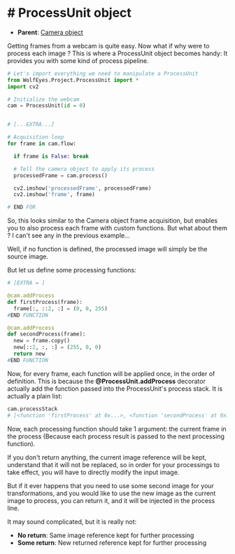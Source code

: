 # # ProcessUnit object

- **Parent**: [Camera object](Camera.md)

Getting frames from a webcam is quite easy. Now what if why were to process each image ?
This is where a ProcessUnit object becomes handy: It provides you with some kind of process
pipeline.

```python
# Let's import everything we need to manipulate a ProcessUnit
from WolfEyes.Project.ProcessUnit import *
import cv2

# Initialize the webcam
cam = ProcessUnit(id = 0)


# [...EXTRA...]

# Acquisition loop
for frame in cam.flow:

  if frame is False: break

  # Tell the camera object to apply its process
  processedFrame = cam.process()

  cv2.imshow('processedFrame', processedFrame)
  cv2.imshow('frame', frame)

# END FOR
```

So, this looks similar to the Camera object frame acquisition, but enables you to also process
each frame with custom functions. But what about them ? I can't see any in the previous example...

Well, if no function is defined, the processed image will simply be the source image.

But let us define some processing functions:

```python
# [EXTRA = ]

@cam.addProcess
def firstProcess(frame):
  frame[:, ::2, :] = (0, 0, 255)
#END FUNCTION

@cam.addProcess
def secondProcess(frame):
  new = frame.copy()
  new[::2, :, :] = (255, 0, 0)
  return new
#END FUNCTION
```

Now, for every frame, each function will be applied once, in the order of definition.
This is because the **@ProcessUnit.addProcess** decorator actually add the function passed
into the ProcessUnit's process stack. It is actually a plain list:

```python
cam.processStack
# [<function 'firstProcess' at 0x...>, <function 'secondProcess' at 0x...>]
```

Now, each processing function should take 1 argument: the current frame in the process (Because
  each process result is passed to the next processing function).

If you don't return anything, the current image reference will be kept, understand that it will
not be replaced, so in order for your processings to take effect, you will have to directly modify
the input image.

But if it ever happens that you need to use some second image for your transformations, and you would
like to use the new image as the current image to process, you can return it, and it will be
injected in the process line.

It may sound complicated, but it is really not:
- **No return**: Same image reference kept for further processing
- **Some return**: New returned reference kept for further processing
